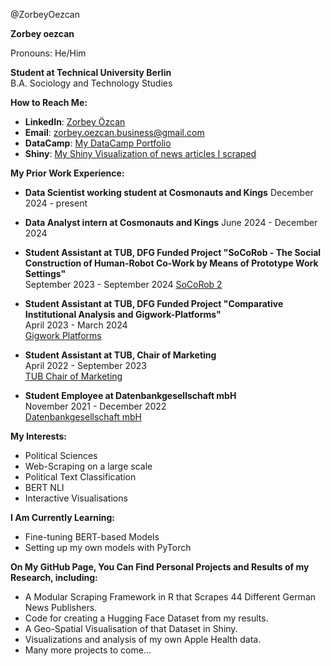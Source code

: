 @ZorbeyOezcan  

**Zorbey oezcan**  

Pronouns: He/Him  

**Student at Technical University Berlin**  
B.A. Sociology and Technology Studies 

**How to Reach Me:**  
- **LinkedIn**: [Zorbey Özcan](https://www.linkedin.com/in/zorbey-özcan-478011240/)
- **Email**: zorbey.oezcan.business@gmail.com
- **DataCamp**: [My DataCamp Portfolio](https://www.datacamp.com/portfolio/zorbeyyy)
- **Shiny**: [My Shiny Visualization of news articles I scraped](https://zorbey-oezcan-portfolio.shinyapps.io/news_data_germany/)

**My Prior Work Experience:**  

- **Data Scientist working student at Cosmonauts and Kings**
  December 2024 - present 

- **Data Analyst intern at Cosmonauts and Kings**
  June 2024 - December 2024
  
- **Student Assistant at TUB, DFG Funded Project "SoCoRob - The Social Construction of Human-Robot Co-Work by Means of Prototype Work Settings"**  
  September 2023 - September 2024
  [SoCoRob 2](https://digitalisierung-der-arbeitswelten.de/2868)

- **Student Assistant at TUB, DFG Funded Project "Comparative Institutional Analysis and Gigwork-Platforms"**  
  April 2023 - March 2024  
  [Gigwork Platforms](https://digitalisierung-der-arbeitswelten.de/gigwork-platforms)

- **Student Assistant at TUB, Chair of Marketing**  
  April 2022 - September 2023  
  [TUB Chair of Marketing](https://www.tu.berlin/en/marketing)

- **Student Employee at Datenbankgesellschaft mbH**  
  November 2021 - December 2022  
  [Datenbankgesellschaft mbH](https://www.datenbankgesellschaft.de)


**My Interests:**  
- Political Sciences
- Web-Scraping on a large scale 
- Political Text Classification
- BERT NLI
- Interactive Visualisations 

**I Am Currently Learning:**  

- Fine-tuning BERT-based Models
- Setting up my own models with PyTorch 

**On My GitHub Page, You Can Find Personal Projects and Results of my Research, including:**  

- A Modular Scraping Framework in R that Scrapes 44 Different German News Publishers. 
- Code for creating a Hugging Face Dataset from my results.  
- A Geo-Spatial Visualisation of that Dataset in Shiny. 
- Visualizations and analysis of my own Apple Health data.
- Many more projects to come...

  

  
  
  






    
